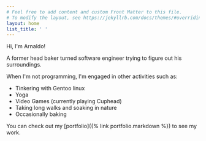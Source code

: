 ```yaml
---
# Feel free to add content and custom Front Matter to this file.
# To modify the layout, see https://jekyllrb.com/docs/themes/#overriding-theme-defaults
layout: home
list_title: ' '
---
```

Hi, I'm Arnaldo!

A former head baker turned software engineer trying to figure out his surroundings.

When I'm not programming, I'm engaged in other activities such as:

- Tinkering with Gentoo linux <i style="font-size: 45px" class="devicon-gentoo-plain colored"></i>
- Yoga
- Video Games (currently playing Cuphead)
- Taking long walks and soaking in nature
- Occasionally baking

You can check out my [portfolio]({% link portfolio.markdown %}) to see my work.

